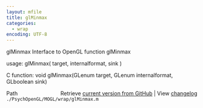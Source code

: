 ```yaml
---
layout: mfile
title: glMinmax
categories:
  - wrap
encoding: UTF-8
---
```


glMinmax  Interface to OpenGL function glMinmax

usage:  glMinmax\( target, internalformat, sink \)

C function:  void glMinmax\(GLenum target, GLenum internalformat, GLboolean sink\)


<div class="code_header" style="text-align:right;">
  <span style="float:left;">Path&nbsp;&nbsp;</span> <span class="counter">Retrieve <a href=
  "https://raw.github.com/Psychtoolbox-3/Psychtoolbox-3/beta/./PsychOpenGL/MOGL/wrap/glMinmax.m">current version from GitHub</a> | View <a href=
  "https://github.com/Psychtoolbox-3/Psychtoolbox-3/commits/beta/./PsychOpenGL/MOGL/wrap/glMinmax.m">changelog</a></span>
</div>
<div class="code">
  <code>./PsychOpenGL/MOGL/wrap/glMinmax.m</code>
</div>
